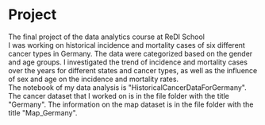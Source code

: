# Project
The final project of the data analytics course at ReDI School <br>
I was working on historical incidence and mortality cases of six different cancer types in Germany. The data were categorized based on the gender and age groups.
I investigated the trend of incidence and mortality cases over the years for different states and cancer types, as well as the influence of sex and age on the incidence and mortality rates.<br>
The notebook of my data analysis is "HistoricalCancerDataForGermany". The cancer dataset that I worked on is in the file folder with the title "Germany". The information on the map dataset is in the file folder with the title "Map_Germany".

